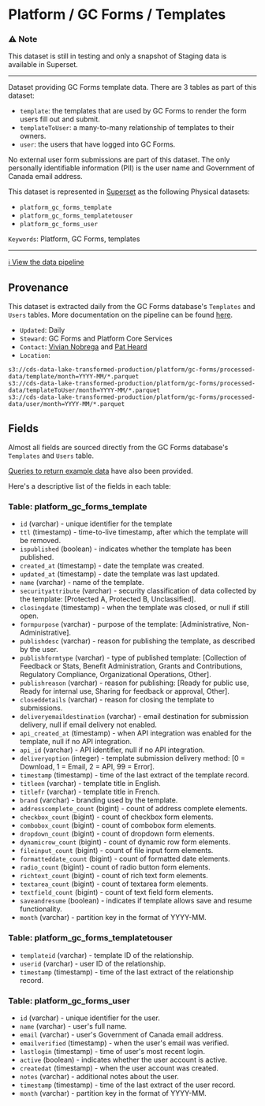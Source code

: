 # Platform / GC Forms / Templates

### :warning: Note
This dataset is still in testing and only a snapshot of Staging data is available in Superset. 

---

Dataset providing GC Forms template data.  There are 3 tables as part of this dataset:

- `template`: the templates that are used by GC Forms to render the form users fill out and submit.
- `templateToUser`: a many-to-many relationship of templates to their owners.
- `user`: the users that have logged into GC Forms.

No external user form submissions are part of this dataset. The only personally identifiable information (PII) is the user name and Government of Canada email address.

This dataset is represented in [Superset](https://superset.cds-snc.ca/) as the following Physical datasets:

- `platform_gc_forms_template` 
- `platform_gc_forms_templatetouser`
- `platform_gc_forms_user`

`Keywords`: Platform, GC Forms, templates

---

[:information_source:  View the data pipeline](../../../pipelines/platform/gc-forms/templates.md)

## Provenance

This dataset is extracted daily from the GC Forms database's `Templates` and `Users` tables. More documentation on the pipeline can be found [here](../../../pipelines/platform/gc-forms/templates.md).

* `Updated`: Daily
* `Steward`: GC Forms and Platform Core Services
* `Contact`: [Vivian Nobrega](mailto:vivian.nobrega@cds-snc.ca) and [Pat Heard](mailto:patrick.heard@cds-snc.ca)
* `Location`: 
```
s3://cds-data-lake-transformed-production/platform/gc-forms/processed-data/template/month=YYYY-MM/*.parquet
s3://cds-data-lake-transformed-production/platform/gc-forms/processed-data/templateToUser/month=YYYY-MM/*.parquet
s3://cds-data-lake-transformed-production/platform/gc-forms/processed-data/user/month=YYYY-MM/*.parquet
```

## Fields

Almost all fields are sourced directly from the GC Forms database's `Templates` and `Users` table.

[Queries to return example data](examples/templates.sql) have also been provided.

Here's a descriptive list of the fields in each table:

### Table: platform_gc_forms_template

* `id` (varchar) - unique identifier for the template
* `ttl` (timestamp) - time-to-live timestamp, after which the template will be removed.
* `ispublished` (boolean) - indicates whether the template has been published.
* `created_at` (timestamp) - date the template was created.
* `updated_at` (timestamp) - date the template was last updated.
* `name` (varchar) - name of the template.
* `securityattribute` (varchar) - security classification of data collected by the template: [Protected A, Protected B, Unclassified].
* `closingdate` (timestamp) - when the template was closed, or null if still open.
* `formpurpose` (varchar) - purpose of the template: [Administrative,  Non-Administrative].
* `publishdesc` (varchar) - reason for publishing the template, as described by the user.
* `publishformtype` (varchar) - type of published template: [Collection of Feedback or Stats, Benefit Administration, Grants and Contributions, Regulatory Compliance, Organizational Operations, Other].
* `publishreason` (varchar) - reason for publishing: [Ready for public use, Ready for internal use, Sharing for feedback or approval, Other].
* `closeddetails` (varchar) - reason for closing the template to submissions.
* `deliveryemaildestination` (varchar) - email destination for submission delivery, null if email delivery not enabled.
* `api_created_at` (timestamp) - when API integration was enabled for the template, null if no API integration.
* `api_id` (varchar) - API identifier, null if no API integration.
* `deliveryoption` (integer) - template submission delivery method: [0 = Download, 1 = Email, 2 = API, 99 = Error].
* `timestamp` (timestamp) - time of the last extract of the template record.
* `titleen` (varchar) - template title in English.
* `titlefr` (varchar) - template title in French.
* `brand` (varchar) - branding used by the template.
* `addresscomplete_count` (bigint) - count of address complete elements.
* `checkbox_count` (bigint) - count of checkbox form elements.
* `combobox_count` (bigint) - count of combobox form elements.
* `dropdown_count` (bigint) - count of dropdown form elements.
* `dynamicrow_count` (bigint) - count of dynamic row form elements.
* `fileinput_count` (bigint) - count of file input form elements.
* `formatteddate_count` (bigint) - count of formatted date elements.
* `radio_count` (bigint) - count of radio button form elements.
* `richtext_count` (bigint) - count of rich text form elements.
* `textarea_count` (bigint) - count of textarea form elements.
* `textfield_count` (bigint) - count of text field form elements.
* `saveandresume` (boolean) - indicates if template allows save and resume functionality.
* `month` (varchar) - partition key in the format of YYYY-MM.
			
### Table: platform_gc_forms_templatetouser

* `templateid` (varchar) - template ID of the relationship.
* `userid` (varchar) - user ID of the relationship.
* `timestamp` (timestamp) - time of the last extract of the relationship record.
				
### Table: platform_gc_forms_user		

* `id` (varchar) - unique identifier for the user.
* `name` (varchar) - user's full name.
* `email` (varchar) - user's Government of Canada email address.
* `emailverified` (timestamp) - when the user's email was verified.
* `lastlogin` (timestamp) - time of user's most recent login.
* `active` (boolean) - indicates whether the user account is active.
* `createdat` (timestamp) - when the user account was created.
* `notes` (varchar) - additional notes about the user.
* `timestamp` (timestamp) - time of the last extract of the user record.
* `month` (varchar) - partition key in the format of YYYY-MM.
